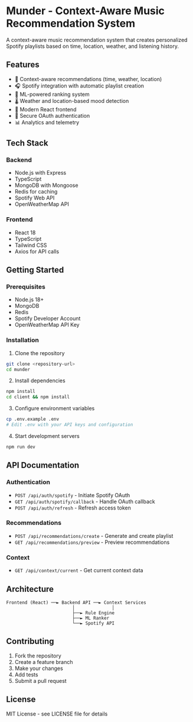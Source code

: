 # Munder - Context-Aware Music Recommendation System

A context-aware music recommendation system that creates personalized Spotify playlists based on time, location, weather, and listening history.

## Features

- 🎵 Context-aware recommendations (time, weather, location)
- 🎧 Spotify integration with automatic playlist creation
- 🤖 ML-powered ranking system
- 🌡️ Weather and location-based mood detection
- 📱 Modern React frontend
- 🔐 Secure OAuth authentication
- 📊 Analytics and telemetry

## Tech Stack

### Backend
- Node.js with Express
- TypeScript
- MongoDB with Mongoose
- Redis for caching
- Spotify Web API
- OpenWeatherMap API

### Frontend
- React 18
- TypeScript
- Tailwind CSS
- Axios for API calls

## Getting Started

### Prerequisites
- Node.js 18+
- MongoDB
- Redis
- Spotify Developer Account
- OpenWeatherMap API Key

### Installation

1. Clone the repository
```bash
git clone <repository-url>
cd munder
```

2. Install dependencies
```bash
npm install
cd client && npm install
```

3. Configure environment variables
```bash
cp .env.example .env
# Edit .env with your API keys and configuration
```

4. Start development servers
```bash
npm run dev
```

## API Documentation

### Authentication
- `POST /api/auth/spotify` - Initiate Spotify OAuth
- `GET /api/auth/spotify/callback` - Handle OAuth callback
- `POST /api/auth/refresh` - Refresh access token

### Recommendations
- `POST /api/recommendations/create` - Generate and create playlist
- `GET /api/recommendations/preview` - Preview recommendations

### Context
- `GET /api/context/current` - Get current context data

## Architecture

```
Frontend (React) ──► Backend API ──► Context Services
                         │              │
                         ├──► Rule Engine
                         ├──► ML Ranker
                         └──► Spotify API
```

## Contributing

1. Fork the repository
2. Create a feature branch
3. Make your changes
4. Add tests
5. Submit a pull request

## License

MIT License - see LICENSE file for details